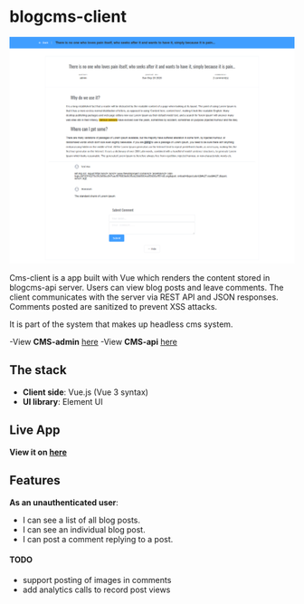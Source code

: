 # blogcms-client

![blogcms-client](public/screenshot-1.png )

Cms-client is a app built with Vue which renders the content stored in blogcms-api server. Users can view blog posts and leave comments. The client communicates with the server via REST API and JSON responses. Comments posted are sanitized to prevent XSS attacks.

It is part of the system that makes up headless cms system.

-View **CMS-admin** [here](https://github.com/leoltl/blogcms-admin)
-View **CMS-api** [here](https://github.com/leoltl/blogcms-api)

## The stack
- **Client side**: Vue.js (Vue 3 syntax)
- **UI library**: Element UI

## Live App
**View it on [here](https://leoltl-blogcms-client.herokuapp.com/)**

## Features
**As an unauthenticated user**:
- I can see a list of all blog posts.
- I can see an individual blog post.
- I can post a comment replying to a post.

#### TODO
- support posting of images in comments
- add analytics calls to record post views
